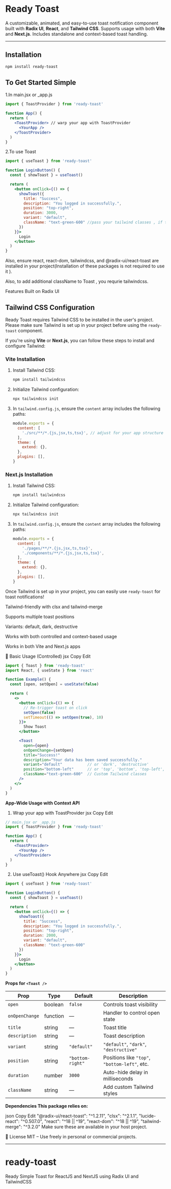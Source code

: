 # Ready Toast

A customizable, animated, and easy-to-use toast notification component built with **Radix UI**, **React**, and **Tailwind CSS**. Supports usage with both **Vite** and **Next.js**. Includes standalone and context-based toast handling.

---

## Installation

```bash
npm install ready-toast
```


## To Get Started Simple


1.In main.jsx or _app.js

```jsx
import { ToastProvider } from 'ready-toast'

function App() {
  return (
    <ToastProvider> // warp your app with ToastProvider
      <YourApp />
    </ToastProvider>
  )
}
```

2.To use Toast

```jsx
import { useToast } from 'ready-toast'

function LoginButton() {
  const { showToast } = useToast()

  return (
    <button onClick={() => {
      showToast({
        title: "Success",
        description: "You logged in successfully.",
        position: "top-right",
        duration: 3000,
        variant: "default",
        className: "text-green-600" //pass your tailwind classes , if tailwind is installed only.
      })
    }}>
      Login
    </button>
  )
}
```



Also, ensure react, react-dom, tailwindcss, and @radix-ui/react-toast are installed in your project(Installation of these packages is not required to use it  ).


Also, to add additional className to Toast , you requrie tailwindcss.

Features
Built on Radix UI


## Tailwind CSS Configuration

Ready Toast requires Tailwind CSS to be installed in the user's project. Please make sure Tailwind is set up in your project before using the `ready-toast` component.

If you're using **Vite** or **Next.js**, you can follow these steps to install and configure Tailwind:

### Vite Installation

1. Install Tailwind CSS:

    ```bash
    npm install tailwindcss
    ```

2. Initialize Tailwind configuration:

    ```bash
    npx tailwindcss init
    ```

3. In `tailwind.config.js`, ensure the `content` array includes the following paths:

    ```js
    module.exports = {
      content: [
        './src/**/*.{js,jsx,ts,tsx}', // adjust for your app structure
      ],
      theme: {
        extend: {},
      },
      plugins: [],
    }
    ```

### Next.js Installation

1. Install Tailwind CSS:

    ```bash
    npm install tailwindcss
    ```

2. Initialize Tailwind configuration:

    ```bash
    npx tailwindcss init
    ```

3. In `tailwind.config.js`, ensure the `content` array includes the following paths:

    ```js
    module.exports = {
      content: [
        './pages/**/*.{js,jsx,ts,tsx}',
        './components/**/*.{js,jsx,ts,tsx}',
      ],
      theme: {
        extend: {},
      },
      plugins: [],
    }
    ```

Once Tailwind is set up in your project, you can easily use `ready-toast` for toast notifications!


Tailwind-friendly with clsx and tailwind-merge

Supports multiple toast positions

Variants: default, dark, destructive

Works with both controlled and context-based usage

Works in both Vite and Next.js apps

🔧 Basic Usage (Controlled)
jsx
Copy
Edit

```jsx
import { Toast } from 'ready-toast'
import React, { useState } from 'react'

function Example() {
  const [open, setOpen] = useState(false)

  return (
    <>
      <button onClick={() => {
        // Re-trigger toast on click
        setOpen(false)
        setTimeout(() => setOpen(true), 10)
      }}>
        Show Toast
      </button>

      <Toast
        open={open}
        onOpenChange={setOpen}
        title="Success!"
        description="Your data has been saved successfully."
        variant="default"           // or 'dark', 'destructive'
        position="bottom-left"      // or 'top', 'bottom', 'top-left', etc.
        className="text-green-600"  // Custom Tailwind classes
      />
    </>
  )
}
```

**App-Wide Usage with Context API**
1. Wrap your app with ToastProvider
jsx
Copy
Edit

```jsx
// main.jsx or _app.js
import { ToastProvider } from 'ready-toast'

function App() {
  return (
    <ToastProvider>
      <YourApp />
    </ToastProvider>
  )
}
```

2. Use useToast() Hook Anywhere
jsx
Copy
Edit

```jsx
import { useToast } from 'ready-toast'

function LoginButton() {
  const { showToast } = useToast()

  return (
    <button onClick={() => {
      showToast({
        title: "Success",
        description: "You logged in successfully.",
        position: "top-right",
        duration: 2000,
        variant: "default",
        className: "text-green-600"
      })
    }}>
      Login
    </button>
  )
}
```
**Props for `<Toast />`**

| Prop           | Type     | Default          | Description                                   |
| -------------- | -------- | ---------------- | --------------------------------------------- |
| `open`         | boolean  | `false`          | Controls toast visibility                     |
| `onOpenChange` | function | —                | Handler to control open state                 |
| `title`        | string   | —                | Toast title                                   |
| `description`  | string   | —                | Toast description                             |
| `variant`      | string   | `"default"`      | `"default"`, `"dark"`, `"destructive"`        |
| `position`     | string   | `"bottom-right"` | Positions like `"top"`, `"bottom-left"`, etc. |
| `duration`     | number   | `3000`           | Auto-hide delay in milliseconds               |
| `className`    | string   | —                | Add custom Tailwind styles                    |


**Dependencies
This package relies on:**

json
Copy
Edit
"@radix-ui/react-toast": "^1.2.11",
"clsx": "^2.1.1",
"lucide-react": "^0.507.0",
"react": "^18 || ^19",
"react-dom": "^18 || ^19",
"tailwind-merge": "^3.2.0"
Make sure these are available in your host project.

📄 License
MIT – Use freely in personal or commercial projects.

---

# ready-toast
Ready Simple Toast for ReactJS and NextJS using Radix UI and TailwindCSS